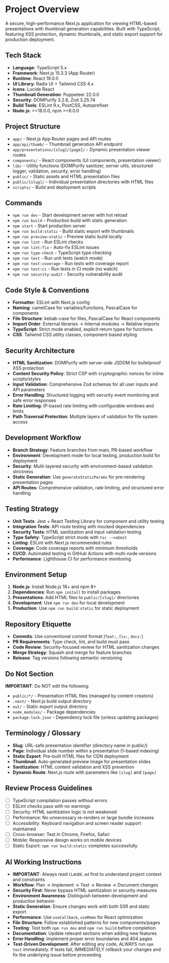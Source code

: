 # Project Overview

A secure, high-performance Next.js application for viewing HTML-based presentations with thumbnail generation capabilities. Built with TypeScript, featuring XSS protection, dynamic thumbnails, and static export support for production deployment.

## Tech Stack

- **Language**: TypeScript 5.x
- **Framework**: Next.js 15.3.3 (App Router)
- **Runtime**: React 19.0.0
- **UI Library**: Radix UI + Tailwind CSS 4.x
- **Icons**: Lucide React
- **Thumbnail Generation**: Puppeteer 22.0.0
- **Security**: DOMPurify 3.2.6, Zod 3.25.74
- **Build Tools**: ESLint 9.x, PostCSS, Autoprefixer
- **Node.js**: >=18.0.0, npm >=8.0.0

## Project Structure

- `app/` - Next.js App Router pages and API routes
- `app/api/thumb/` - Thumbnail generation API endpoint
- `app/presentations/[slug]/[page]/` - Dynamic presentation viewer routes
- `components/` - React components (UI components, presentation viewer)
- `lib/` - Utility functions (DOMPurify sanitizer, server utils, structured logger, validation, security, error handling)
- `public/` - Static assets and HTML presentation files
- `public/[slug]/` - Individual presentation directories with HTML files
- `scripts/` - Build and deployment scripts

## Commands

- `npm run dev` - Start development server with hot reload
- `npm run build` - Production build with static generation
- `npm start` - Start production server
- `npm run build:static` - Build static export with thumbnails
- `npm run preview:static` - Preview static build locally
- `npm run lint` - Run ESLint checks
- `npm run lint:fix` - Auto-fix ESLint issues
- `npm run type-check` - TypeScript type checking
- `npm run test` - Run unit tests (watch mode)
- `npm run test:coverage` - Run tests with coverage report
- `npm run test:ci` - Run tests in CI mode (no watch)
- `npm run security:audit` - Security vulnerability audit

## Code Style & Conventions

- **Formatter**: ESLint with Next.js config
- **Naming**: camelCase for variables/functions, PascalCase for components
- **File Structure**: kebab-case for files, PascalCase for React components
- **Import Order**: External libraries → Internal modules → Relative imports
- **TypeScript**: Strict mode enabled, explicit return types for functions
- **CSS**: Tailwind CSS utility classes, component-based styling

## Security Architecture

- **HTML Sanitization**: DOMPurify with server-side JSDOM for bulletproof XSS protection
- **Content Security Policy**: Strict CSP with cryptographic nonces for inline scripts/styles
- **Input Validation**: Comprehensive Zod schemas for all user inputs and API parameters
- **Error Handling**: Structured logging with security event monitoring and safe error responses
- **Rate Limiting**: IP-based rate limiting with configurable windows and limits
- **Path Traversal Protection**: Multiple layers of validation for file system access

## Development Workflow

- **Branch Strategy**: Feature branches from main, PR-based workflow
- **Environment**: Development mode for local testing, production build for deployment
- **Security**: Multi-layered security with environment-based validation strictness
- **Static Generation**: Use `generateStaticParams` for pre-rendering presentation pages
- **API Routes**: Comprehensive validation, rate limiting, and structured error handling

## Testing Strategy

- **Unit Tests**: Jest + React Testing Library for component and utility testing
- **Integration Tests**: API route testing with mocked dependencies
- **Security Tests**: HTML sanitization and input validation testing  
- **Type Safety**: TypeScript strict mode with `tsc --noEmit`
- **Linting**: ESLint with Next.js recommended rules
- **Coverage**: Code coverage reports with minimum thresholds
- **CI/CD**: Automated testing in GitHub Actions with multi-node versions
- **Performance**: Lighthouse CI for performance monitoring

## Environment Setup

1. **Node.js**: Install Node.js 18+ and npm 8+
2. **Dependencies**: Run `npm install` to install packages
3. **Presentations**: Add HTML files to `public/[slug]/` directories
4. **Development**: Use `npm run dev` for local development
5. **Production**: Use `npm run build:static` for static deployment

## Repository Etiquette

- **Commits**: Use conventional commit format (`feat:`, `fix:`, `docs:`)
- **PR Requirements**: Type check, lint, and build must pass
- **Code Review**: Security-focused review for HTML sanitization changes
- **Merge Strategy**: Squash and merge for feature branches
- **Release**: Tag versions following semantic versioning

## Do Not Section

**IMPORTANT**: Do NOT edit the following:
- `public/*/` - Presentation HTML files (managed by content creators)
- `.next/` - Next.js build output directory
- `out/` - Static export output directory
- `node_modules/` - Package dependencies
- `package-lock.json` - Dependency lock file (unless updating packages)

## Terminology / Glossary

- **Slug**: URL-safe presentation identifier (directory name in public/)
- **Page**: Individual slide number within a presentation (1-based indexing)
- **Static Export**: Pre-built HTML files for CDN deployment
- **Thumbnail**: Auto-generated preview image for presentation slides
- **Sanitization**: HTML content validation and XSS prevention
- **Dynamic Route**: Next.js route with parameters like `[slug]` and `[page]`

## Review Process Guidelines

- [ ] TypeScript compilation passes without errors
- [ ] ESLint checks pass with no warnings
- [ ] Security: HTML sanitization logic is not weakened
- [ ] Performance: No unnecessary re-renders or large bundle increases
- [ ] Accessibility: Keyboard navigation and screen reader support maintained
- [ ] Cross-browser: Test in Chrome, Firefox, Safari
- [ ] Mobile: Responsive design works on mobile devices
- [ ] Static Export: `npm run build:static` completes successfully

## AI Working Instructions

- **IMPORTANT**: Always read `CLAUDE.md` first to understand project context and constraints
- **Workflow**: Plan → Implement → Test → Review → Document changes
- **Security First**: Never bypass HTML sanitization or security measures
- **Environment Awareness**: Distinguish between development and production behavior
- **Static Generation**: Ensure changes work with both SSR and static export
- **Performance**: Use `useCallback`, `useMemo` for React optimization
- **File Structure**: Follow established patterns for new components/pages
- **Testing**: Test both `npm run dev` and `npm run build` before completion
- **Documentation**: Update relevant sections when adding new features
- **Error Handling**: Implement proper error boundaries and 404 pages
- **Test-Driven Development**: After editing any code, ALWAYS run `npm test` immediately. If tests fail, IMMEDIATELY rollback your changes and fix the underlying issue before proceeding